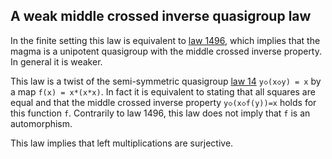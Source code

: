 ## A weak middle crossed inverse quasigroup law

In the finite setting this law is equivalent to [law 1496](https://teorth.github.io/equational_theories/implications/?1496), which implies that the magma is a unipotent quasigroup with the middle crossed inverse property.  In general it is weaker.

This law is a twist of the semi-symmetric quasigroup [law 14](https://teorth.github.io/equational_theories/implications/?14) `y◇(x◇y) = x` by a map `f(x) = x*(x*x)`.  In fact it is equivalent to stating that all squares are equal and that the middle crossed inverse property `y◇(x◇f(y))=x` holds for this function `f`.  Contrarily to law 1496, this law does not imply that `f` is an automorphism.

This law implies that left multiplications are surjective.
